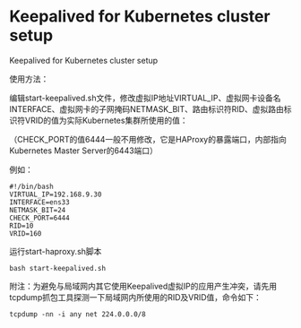 # Keepalived for Kubernetes cluster setup
Keepalived for Kubernetes cluster setup

使用方法：

编辑start-keepalived.sh文件，修改虚拟IP地址VIRTUAL_IP、虚拟网卡设备名INTERFACE、虚拟网卡的子网掩码NETMASK_BIT、路由标识符RID、虚拟路由标识符VRID的值为实际Kubernetes集群所使用的值：

（CHECK_PORT的值6444一般不用修改，它是HAProxy的暴露端口，内部指向Kubernetes Master Server的6443端口）

例如：
```
#!/bin/bash
VIRTUAL_IP=192.168.9.30
INTERFACE=ens33
NETMASK_BIT=24
CHECK_PORT=6444
RID=10
VRID=160
```

运行start-haproxy.sh脚本
```
bash start-keepalived.sh
```

附注：为避免与局域网内其它使用Keepalived虚拟IP的应用产生冲突，请先用tcpdump抓包工具探测一下局域网内所使用的RID及VRID值，命令如下：

```
tcpdump -nn -i any net 224.0.0.0/8
```
